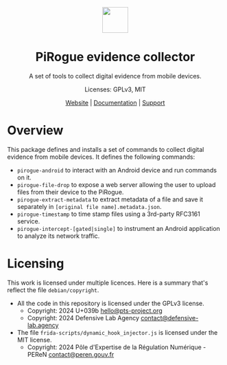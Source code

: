 <div align="center">
<img width="60px" src="https://pts-project.org/android-chrome-512x512.png">
<h1>PiRogue evidence collector</h1>
<p>
A set of tools to collect digital evidence from mobile devices.
</p>
<p>
Licenses: GPLv3, MIT
</p><p>
<a href="https://pts-project.org">Website</a> | 
<a href="https://pts-project.org/docs/">Documentation</a> | 
<a href="https://discord.gg/qGX73GYNdp">Support</a>
</p>
</div>

# Overview
This package defines and installs a set of commands to collect digital evidence from mobile devices. 
It defines the following commands:

* `pirogue-android` to interact with an Android device and run commands on it.
* `pirogue-file-drop` to expose a web server allowing the user to upload files from their device to the PiRogue.
* `pirogue-extract-metadata` to extract metadata of a file and save it separately in `[original file name].metadata.json`.
* `pirogue-timestamp` to time stamp files using a 3rd-party RFC3161 service.
* `pirogue-intercept-[gated|single]` to instrument an Android application to analyze its network traffic.

# Licensing
This work is licensed under multiple licences. Here is a summary that's reflect 
the file `debian/copyright`. 

* All the code in this repository is licensed under the GPLv3 license.
  * Copyright: 2024   U+039b <hello@pts-project.org>  
  * Copyright: 2024   Defensive Lab Agency <contact@defensive-lab.agency>
* The file `frida-scripts/dynamic_hook_injector.js` is licensed under the MIT license.
  * Copyright: 2024   Pôle d'Expertise de la Régulation Numérique - PEReN <contact@peren.gouv.fr>


